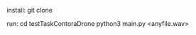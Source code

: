 install:
  git clone <link to repo>

run:
  cd testTaskContoraDrone
  python3 main.py <anyfile.wav>

